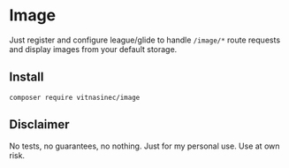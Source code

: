 # Image
Just register and configure league/glide to handle `/image/*` route requests and display images from your default storage.



## Install

`composer require vitnasinec/image`



## Disclaimer

No tests, no guarantees, no nothing. Just for my personal use. Use at own risk.
